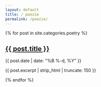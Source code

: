 ```yaml
---
layout: default
title: / poezie 
permalink: /poezie/
---
```


<section class="post-list">
  {% for post in site.categories.poetry %}
    <article class="post-preview">
      <h2><a href="{{ post.url | relative_url }}">{{ post.title }}</a></h2>
      <p class="date">{{ post.date | date: "%B %-d, %Y" }}</p>
      <p class="excerpt">{{ post.excerpt | strip_html | truncate: 150 }}</p>
    </article>
  {% endfor %}
</section>
